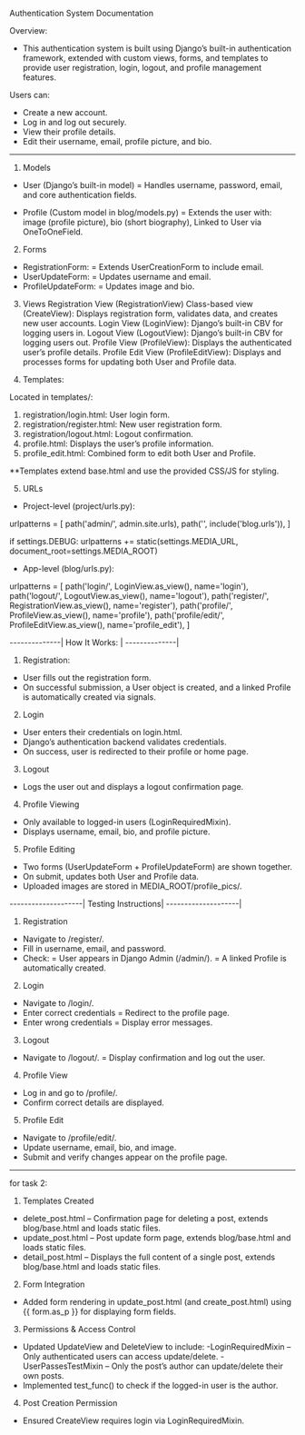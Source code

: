 Authentication System Documentation

Overview:
- This authentication system is built using Django’s built-in authentication framework, extended with custom views, forms, and templates to provide user registration, login, logout, and profile management features.

Users can:
- Create a new account.
- Log in and log out securely.
- View their profile details.
- Edit their username, email, profile picture, and bio.

------------------
1. Models
- User (Django’s built-in model)
    = Handles username, password, email, and core authentication fields.

- Profile (Custom model in blog/models.py)
    = Extends the user with: image (profile picture), bio (short biography), Linked to User via OneToOneField.

2. Forms
- RegistrationForm: 
    = Extends UserCreationForm to include email.
- UserUpdateForm:
    = Updates username and email.
- ProfileUpdateForm:
    = Updates image and bio.

3. Views
Registration View (RegistrationView)
Class-based view (CreateView):       Displays registration form, validates data, and creates new user accounts.
Login View (LoginView):              Django’s built-in CBV for logging users in.
Logout View (LogoutView):            Django’s built-in CBV for logging users out.
Profile View (ProfileView):          Displays the authenticated user’s profile details.
Profile Edit View (ProfileEditView): Displays and processes forms for updating both User and Profile data.

4. Templates:

Located in templates/:
1. registration/login.html:    User login form.
2. registration/register.html: New user registration form.
3. registration/logout.html:   Logout confirmation.
4. profile.html:               Displays the user’s profile information.
5. profile_edit.html:          Combined form to edit both User and Profile.

**Templates extend base.html and use the provided CSS/JS for styling.

5. URLs
- Project-level (project/urls.py):

urlpatterns = [
    path('admin/', admin.site.urls),
    path('', include('blog.urls')),
]

if settings.DEBUG:
    urlpatterns += static(settings.MEDIA_URL, document_root=settings.MEDIA_ROOT)


- App-level (blog/urls.py):

urlpatterns = [
    path('login/', LoginView.as_view(), name='login'),
    path('logout/', LogoutView.as_view(), name='logout'),
    path('register/', RegistrationView.as_view(), name='register'),
    path('profile/', ProfileView.as_view(), name='profile'),
    path('profile/edit/', ProfileEditView.as_view(), name='profile_edit'),
]

--------------|
How It Works: |
--------------|

1. Registration:
- User fills out the registration form.
- On successful submission, a User object is created, and a linked Profile is automatically created via signals.

2. Login
- User enters their credentials on login.html.
- Django’s authentication backend validates credentials.
- On success, user is redirected to their profile or home page.

3. Logout
- Logs the user out and displays a logout confirmation page.

4. Profile Viewing
- Only available to logged-in users (LoginRequiredMixin).
- Displays username, email, bio, and profile picture.

5. Profile Editing
- Two forms (UserUpdateForm + ProfileUpdateForm) are shown together.
- On submit, updates both User and Profile data.
- Uploaded images are stored in MEDIA_ROOT/profile_pics/.

--------------------|
Testing Instructions|
--------------------|

1. Registration

- Navigate to /register/.
- Fill in username, email, and password.
- Check:
    = User appears in Django Admin (/admin/).
    = A linked Profile is automatically created.

2. Login

- Navigate to /login/.
- Enter correct credentials
    = Redirect to the profile page.
- Enter wrong credentials
    = Display error messages.

3. Logout
- Navigate to /logout/.
    = Display confirmation and log out the user.

4. Profile View
- Log in and go to /profile/.
- Confirm correct details are displayed.

5. Profile Edit
- Navigate to /profile/edit/.
- Update username, email, bio, and image.
- Submit and verify changes appear on the profile page.

------------------------------------------
for task 2:

1. Templates Created
- delete_post.html – Confirmation page for deleting a post, extends blog/base.html and loads static files.
- update_post.html – Post update form page, extends blog/base.html and loads static files.
- detail_post.html – Displays the full content of a single post, extends blog/base.html and loads static files.

2. Form Integration
- Added form rendering in update_post.html (and create_post.html) using {{ form.as_p }} for displaying form fields.

3. Permissions & Access Control
- Updated UpdateView and DeleteView to include:
-LoginRequiredMixin – Only authenticated users can access update/delete.
-UserPassesTestMixin – Only the post’s author can update/delete their own posts.
- Implemented test_func() to check if the logged-in user is the author.

4. Post Creation Permission
- Ensured CreateView requires login via LoginRequiredMixin.